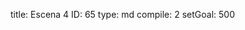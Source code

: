 title:          Escena 4
ID:             65
type:           md
compile:        2
setGoal:        500


